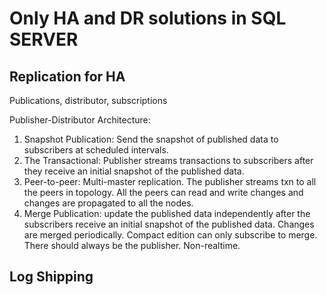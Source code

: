 # Only HA and DR solutions in SQL SERVER
## Replication for HA
Publications, distributor, subscriptions

Publisher-Distributor Architecture:

1. Snapshot Publication: Send the snapshot of published data to subscribers at scheduled intervals.
2. The Transactional: Publisher streams transactions to subscribers after they receive an initial snapshot of the published data.
3. Peer-to-peer: Multi-master replication. The publisher streams txn to all the peers in topology. All the peers can read and write changes and changes are propagated to all the nodes. 
4. Merge Publication: update the published data independently after the subscribers receive an initial snapshot of the published data. Changes are merged periodically. Compact edition can only subscribe to merge. There should always be the publisher. Non-realtime.




## Log Shipping
